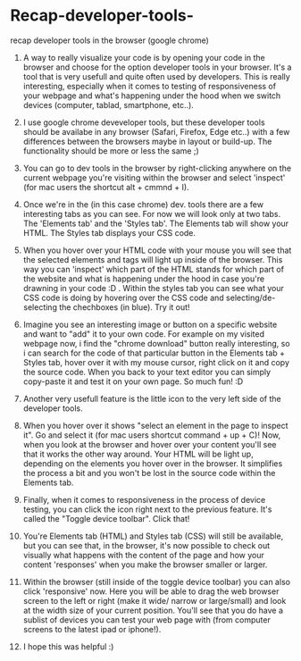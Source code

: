 # Recap-developer-tools-
recap developer tools in the browser (google chrome)

1. A way to really visualize your code is by opening your code in the browser and choose for the option developer tools in your browser. It's a tool that is very usefull and quite often used by developers. This is really interesting, especially when it comes to testing of responsiveness of your webpage and what's happening under the hood when we switch devices (computer, tablad, smartphone, etc..).

2. I use google chrome deveveloper tools, but these developer tools should be availabe in any browser (Safari, Firefox, Edge etc..) with a few differences between the browsers maybe in layout or build-up. The functionality should be more or less the same ;) 

3. You can go to dev tools in the browser by right-clicking anywhere on the current webpage you're visiting within the browser and select 'inspect' (for mac users the shortcut alt + cmmnd + I).

4. Once we're in the (in this case chrome) dev. tools there are a few interesting tabs as you can see. For now we will look only at two tabs. The 'Elements tab' and the 'Styles tab'. The Elements tab will show your HTML. The Styles tab displays your CSS code.

5. When you hover over your HTML code with your mouse you will see that the selected elements and tags will light up inside of the browser. This way you can 'inspect' which part of the HTML stands for which part of the website and what is happening under the hood in case you're drawning in your code :D . Within the styles tab you can see what your CSS code is doing by hovering over the CSS code and selecting/de-selecting the chechboxes (in blue). Try it out! 

6. Imagine you see an interesting image or button on a specific website and want to "add" it to your own code. For example on my visited webpage now, i find the "chrome download" button really interesting, so i can search for the code of that particular button in the Elements tab + Styles tab, hover over it with my mouse cursor, right click on it and copy the source code. When you back to your text editor you can simply copy-paste it and test it on your own page. So much fun! :D

7. Another very usefull feature is the little icon to the very left side of the developer tools. 

8. When you hover over it shows "select an element in the page to inspect it". Go and select it (for mac users shortcut command + up + C)! Now, when you look at the browser and hover over your content you'll see that it works the other way around. Your HTML will be light up, depending on the elements you hover over in the browser. It simplifies the process a bit and you won't be lost in the source code within the Elements tab.

9. Finally, when it comes to responsiveness in the process of device testing, you can click the icon right next to the previous feature. It's called the "Toggle device toolbar". Click that! 

10. You're Elements tab (HTML) and Styles tab (CSS) will still be available, but you can see that, in the browser, it's now possible to check out visually what happens with the content of the page and how your content 'responses' when you make the browser smaller or larger. 

11. Within the browser (still inside of the toggle device toolbar) you can also click 'responsive' now. Here you will be able to drag the web browser screen to the left or right (make it wide/ narrow or large/small) and look at the width size of your current position. You'll see that you do have a sublist of devices you can test your web page with (from computer screens to the latest ipad or iphone!). 

12. I hope this was helpful  :)
